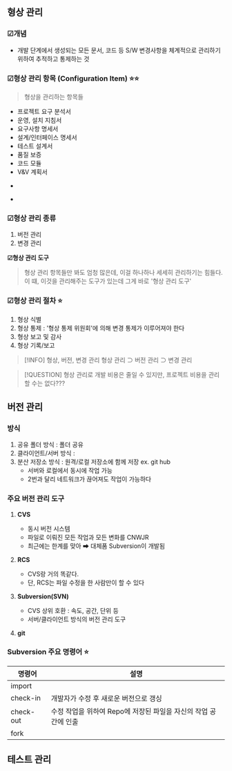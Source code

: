 

## 형상 관리 

### **☑개념** 

- 개발 단계에서 생성되는 모든 문서, 코드 등 S/W 변경사항을 체계적으로 관리하기 위하여 추적하고 통제하는 것 


### **☑형상 관리 항목 (Configuration Item) ⭐⭐**

> 형상을 관리하는 항목들 
- 프로젝트 요구 분석서
- 운영, 설치 지침서
- 요구사항 명세서
- 설계/인터페이스 명세서
- 테스트 설계서
- 품질 보증
- 코드 모듈 
- V&V 계획서 
- ~~~프로젝트 개발 비용~~~
- ~~~기능적 평가

### **☑형상 관리 종류** 

1. 버전 관리 
2. 변경 관리 


**☑형상 관리 도구** 

> 형상 관리 항목들만 봐도 엄청 많은데, 이걸 하나하나 세세히 관리하기는 힘들다.
> 이 떄, 이것을 관리해주는 도구가 있는데 그게 바로 '형상 관리 도구'


### **☑형상 관리 절차 ⭐**

1. 형상 식별 
2. 형상 통제 : '형상 통제 위원회'에 의해 변경 통제가 이루어져야 한다
3. 형상 보고 및 감사
4. 형상 기록/보고 


> [!INFO] 형상, 버전, 변경 관리 
> 	형상 관리 ⊃ 버전 관리 ⊃ 변경 관리



>[!QUESTION] 
>형상 관리로 개발 비용은 줄일 수 있지만, 프로젝트 비용을 관리할 수는 없다???


## 버전 관리

### 방식 

1. 공유 폴더 방식 : 폴더 공유
2. 클라이언트/서버 방식 : 
3. 분산 저장소 방식 : 원격/로컬 저장소에 함께 저장 ex. git hub 
	- 서버와 로컬에서 동시에 작업 가능
	- 2번과 달리 네트워크가 끊어져도 작업이 가능하다

### 주요 버전 관리 도구 

1. **CVS**
	- 동시 버전 시스템 
	- 파일로 이뤄진 모든 작업과 모든 변화를 CNWJR 
	- 최근에는 한계를 맞아 ➡ 대체품 Subversion이 개발됨

2. **RCS**
	- CVS랑 거의 똑같다.
	- 단, RCS는 파일 수정을 한 사람만이 할 수 있다

3. **Subversion(SVN)**
	- CVS 상위 호환 : 속도, 공간, 단위 등 
	- 서버/클라이언트 방식의 버전 관리 도구

4. **git** 


### Subversion 주요 명령어 ⭐

| 명령어       | 설명                                     |
| --------- | -------------------------------------- |
| import    |                                        |
| check-in  | 개발자가 수정 후 새로운 버전으로 갱싱                  |
| check-out | 수정 작업을 위하여 Repo에 저장된 파일을 자신의 작업 공간에 인출 |
| fork      |                                        |


## 테스트 관리

